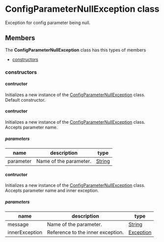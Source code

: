 
# ConfigParameterNullException class

Exception for config parameter being null.

## Members

The **ConfigParameterNullException** class has this types of members

* [constructors](#constructors)

### constructors

#### contructor

Initializes a new instance of the [ConfigParameterNullException](Microsoft_Toolkit_Uwp_Services_Exceptions_ConfigParameterNullException.md) class. Default constructor.

#### contructor

Initializes a new instance of the [ConfigParameterNullException](Microsoft_Toolkit_Uwp_Services_Exceptions_ConfigParameterNullException.md) class. Accepts parameter name.

##### parameters



| name | description | type || --- | --- | --- || parameter | Name of the parameter. | [String](https://msdn.microsoft.com/library/windows/apps/System.String) |
#### contructor

Initializes a new instance of the [ConfigParameterNullException](Microsoft_Toolkit_Uwp_Services_Exceptions_ConfigParameterNullException.md) class. Accepts parameter name and inner exception.

##### parameters



| name | description | type || --- | --- | --- || message | Name of the parameter. | [String](https://msdn.microsoft.com/library/windows/apps/System.String) || innerException | Reference to the inner exception. | [Exception](https://msdn.microsoft.com/library/windows/apps/System.Exception) |